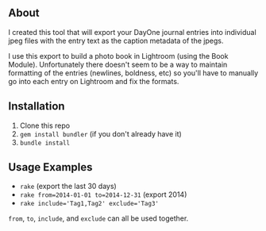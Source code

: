 
## About

I created this tool that will export your DayOne journal entries
into individual jpeg files with the entry text as the caption
metadata of the jpegs.

I use this export to build a photo book in Lightroom (using the
Book Module).  Unfortunately there doesn't seem to be a way to
maintain formatting of the entries (newlines, boldness, etc) so
you'll have to manually go into each entry on Lightroom and fix
the formats.

## Installation

1. Clone this repo
2. `gem install bundler` (if you don't already have it)
3. `bundle install`

## Usage Examples

* `rake` (export the last 30 days)
* `rake from=2014-01-01 to=2014-12-31` (export 2014)
* `rake include='Tag1,Tag2' exclude='Tag3'`

`from`, `to`, `include`, and `exclude` can all be used together.
